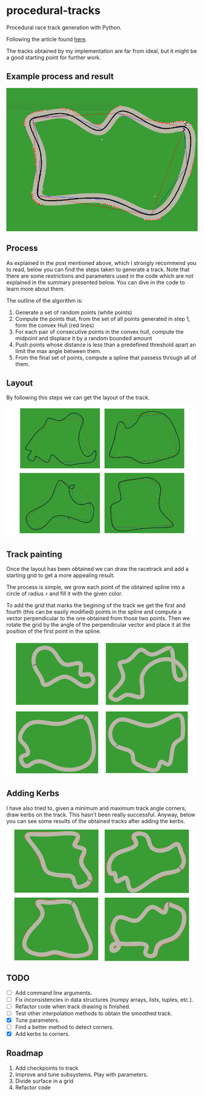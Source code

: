 # procedural-tracks
Procedural race track generation with Python.

Following the article found [here](https://www.gamasutra.com/blogs/GustavoMaciel/20131229/207833/Generating_Procedural_Racetracks.php).

The tracks obtained by my implementation are far from ideal, but it might be a good starting point for further work.

## Example process and result

![Full Track](/img/f_track.png)


## Process

As explained in the post mentioned above, which I strongly recommend you to read, below you can find the steps taken to generate a track. Note that there are some restrictions and parameters used in the code which are not explained in the summary presented below. You can dive in the code to learn more about them.

The outline of the algorithm is:
1. Generate a set of random points (white points)
2. Compute the points that, from the set of all points generated in step 1, form the convex Hull (red lines)
3. For each pair of consecutive points in the convex hull, compute the midpoint and displace it by a random bounded amount
4. Push points whose distance is less than a predefined threshold apart an limit the max angle between them.
5. From the final set of points, compute a spline that passess through all of them.

## Layout

By following this steps we can get the layout of the track.

![Example Tracks](/img/tracks.png)

## Track painting

Once the layout has been obtained we can draw the racetrack and add a starting grid to get a more appealing result.

The process is simple, we grow each point of the obtained spline into a circle of radius `r` and fill it with the given color.

To add the grid that marks the begining of the track we get the first and fourth (this can be easily modified) points in the spline and compute a vector perpendicular to the one obtained from those two points. Then we rotate the grid by the angle of the perpendicular vector and place it at the position of the first point in the spline.

![Example drawn tracks](/img/tracks_drawn.png)

## Adding Kerbs

I have also tried to, given a minimum and maximum track angle corners, draw kerbs on the track. This hasn't been really successful. Anyway, below you can see some results of the obtained tracks after adding the kerbs.

![Example tracks with kerbs](/img/tracks_kerb.png)

## TODO

- [ ] Add command line arguments.
- [ ] Fix inconsistencies in data structures (numpy arrays, lists, tuples, etc.).
- [ ] Refactor code when track drawing is finished.
- [ ] Test other interpolation methods to obtain the smoothed track.
- [x] Tune parameters.
- [ ] Find a better method to detect corners.
- [x] Add kerbs to corners.

## Roadmap

1. Add checkpoints to track
2. Improve and tune subsystems. Play with parameters. 
3. Divide surface in a grid
4. Refactor code
